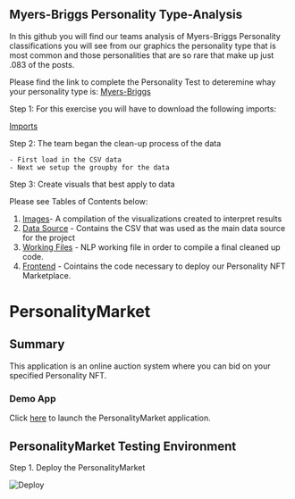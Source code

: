 ## Myers-Briggs Personality Type-Analysis

In this github you will find our teams analysis of Myers-Briggs Personality classifications you will see from our graphics the personality type that is most common and those personalities that are so rare that make up just .083 of the posts. 

Please find the link to complete the Personality Test to deteremine whay your personality type is: [Myers-Briggs](https://www.16personalities.com/free-personality-test)

Step 1: For this exercise you will have to download the following imports:

[Imports](https://github.com/eml33530/Project_3/blob/main/PNG%20FIles/imports.PNG)


Step 2: The team began the clean-up process of the data


    - First load in the CSV data 
    - Next we setup the groupby for the data
    
Step 3: Create visuals that best apply to data




Please see Tables of Contents below:

1. [Images](https://github.com/eml33530/Project_3/tree/main/PNG%20FIles)- A compilation of the visualizations created to interpret results
2. [Data Source](https://github.com/eml33530/Project_3/tree/main/Resources) - Contains the CSV that was used as the main data source for the project
3. [Working Files](https://github.com/eml33530/Project_3/tree/main/WorkingVersions) - NLP working file in order to compile a final cleaned up code. 
4. [Frontend](https://github.com/eml33530/Project_3/tree/main/frontend) - Cointains the code necessary to deploy our Personality NFT Marketplace.



# PersonalityMarket

## Summary

This application is an online auction system where you can bid on your specified Personality NFT.

### Demo App

Click [here](https://jacobj215.github.io/personality-market/frontend/index.html) to launch the PersonalityMarket application.


## PersonalityMarket Testing Environment 

Step 1. Deploy the PersonalityMarket 

![Deploy](PNG%FIles/personality-auction/deploy-kv.png)

